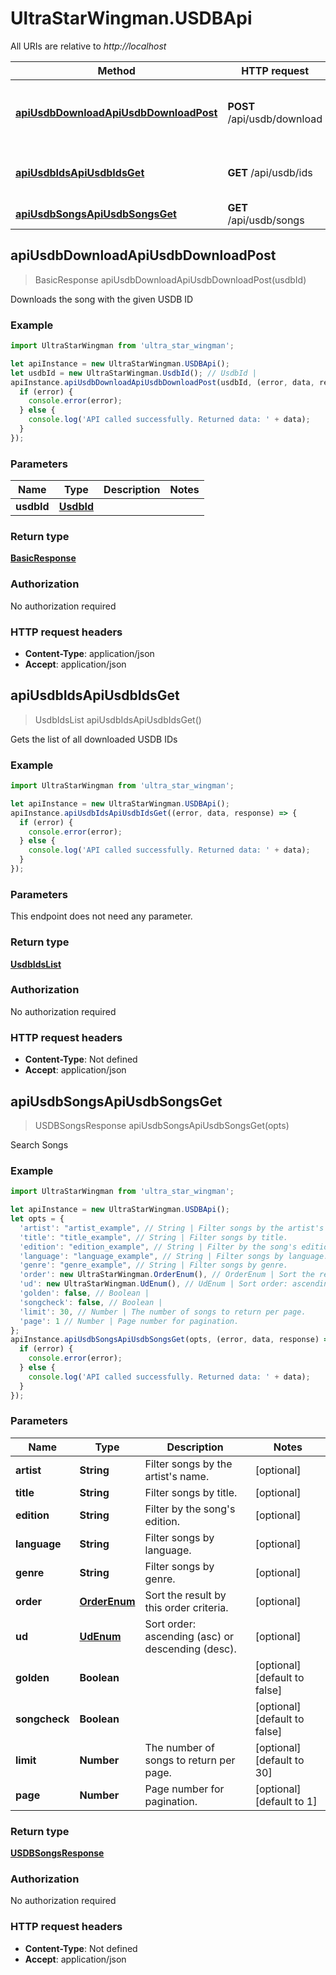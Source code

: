 # UltraStarWingman.USDBApi

All URIs are relative to *http://localhost*

Method | HTTP request | Description
------------- | ------------- | -------------
[**apiUsdbDownloadApiUsdbDownloadPost**](USDBApi.md#apiUsdbDownloadApiUsdbDownloadPost) | **POST** /api/usdb/download | Downloads the song with the given USDB ID
[**apiUsdbIdsApiUsdbIdsGet**](USDBApi.md#apiUsdbIdsApiUsdbIdsGet) | **GET** /api/usdb/ids | Gets the list of all downloaded USDB IDs
[**apiUsdbSongsApiUsdbSongsGet**](USDBApi.md#apiUsdbSongsApiUsdbSongsGet) | **GET** /api/usdb/songs | Search Songs



## apiUsdbDownloadApiUsdbDownloadPost

> BasicResponse apiUsdbDownloadApiUsdbDownloadPost(usdbId)

Downloads the song with the given USDB ID

### Example

```javascript
import UltraStarWingman from 'ultra_star_wingman';

let apiInstance = new UltraStarWingman.USDBApi();
let usdbId = new UltraStarWingman.UsdbId(); // UsdbId | 
apiInstance.apiUsdbDownloadApiUsdbDownloadPost(usdbId, (error, data, response) => {
  if (error) {
    console.error(error);
  } else {
    console.log('API called successfully. Returned data: ' + data);
  }
});
```

### Parameters


Name | Type | Description  | Notes
------------- | ------------- | ------------- | -------------
 **usdbId** | [**UsdbId**](UsdbId.md)|  | 

### Return type

[**BasicResponse**](BasicResponse.md)

### Authorization

No authorization required

### HTTP request headers

- **Content-Type**: application/json
- **Accept**: application/json


## apiUsdbIdsApiUsdbIdsGet

> UsdbIdsList apiUsdbIdsApiUsdbIdsGet()

Gets the list of all downloaded USDB IDs

### Example

```javascript
import UltraStarWingman from 'ultra_star_wingman';

let apiInstance = new UltraStarWingman.USDBApi();
apiInstance.apiUsdbIdsApiUsdbIdsGet((error, data, response) => {
  if (error) {
    console.error(error);
  } else {
    console.log('API called successfully. Returned data: ' + data);
  }
});
```

### Parameters

This endpoint does not need any parameter.

### Return type

[**UsdbIdsList**](UsdbIdsList.md)

### Authorization

No authorization required

### HTTP request headers

- **Content-Type**: Not defined
- **Accept**: application/json


## apiUsdbSongsApiUsdbSongsGet

> USDBSongsResponse apiUsdbSongsApiUsdbSongsGet(opts)

Search Songs

### Example

```javascript
import UltraStarWingman from 'ultra_star_wingman';

let apiInstance = new UltraStarWingman.USDBApi();
let opts = {
  'artist': "artist_example", // String | Filter songs by the artist's name.
  'title': "title_example", // String | Filter songs by title.
  'edition': "edition_example", // String | Filter by the song's edition.
  'language': "language_example", // String | Filter songs by language.
  'genre': "genre_example", // String | Filter songs by genre.
  'order': new UltraStarWingman.OrderEnum(), // OrderEnum | Sort the result by this order criteria.
  'ud': new UltraStarWingman.UdEnum(), // UdEnum | Sort order: ascending (asc) or descending (desc).
  'golden': false, // Boolean | 
  'songcheck': false, // Boolean | 
  'limit': 30, // Number | The number of songs to return per page.
  'page': 1 // Number | Page number for pagination.
};
apiInstance.apiUsdbSongsApiUsdbSongsGet(opts, (error, data, response) => {
  if (error) {
    console.error(error);
  } else {
    console.log('API called successfully. Returned data: ' + data);
  }
});
```

### Parameters


Name | Type | Description  | Notes
------------- | ------------- | ------------- | -------------
 **artist** | **String**| Filter songs by the artist&#39;s name. | [optional] 
 **title** | **String**| Filter songs by title. | [optional] 
 **edition** | **String**| Filter by the song&#39;s edition. | [optional] 
 **language** | **String**| Filter songs by language. | [optional] 
 **genre** | **String**| Filter songs by genre. | [optional] 
 **order** | [**OrderEnum**](.md)| Sort the result by this order criteria. | [optional] 
 **ud** | [**UdEnum**](.md)| Sort order: ascending (asc) or descending (desc). | [optional] 
 **golden** | **Boolean**|  | [optional] [default to false]
 **songcheck** | **Boolean**|  | [optional] [default to false]
 **limit** | **Number**| The number of songs to return per page. | [optional] [default to 30]
 **page** | **Number**| Page number for pagination. | [optional] [default to 1]

### Return type

[**USDBSongsResponse**](USDBSongsResponse.md)

### Authorization

No authorization required

### HTTP request headers

- **Content-Type**: Not defined
- **Accept**: application/json

